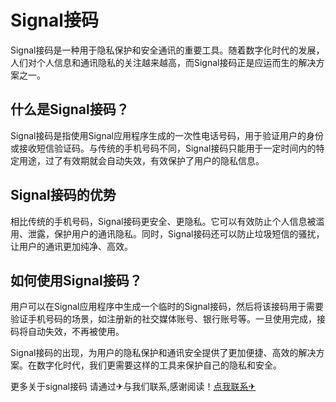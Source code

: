 # Signal接码

Signal接码是一种用于隐私保护和安全通讯的重要工具。随着数字化时代的发展，人们对个人信息和通讯隐私的关注越来越高，而Signal接码正是应运而生的解决方案之一。

## 什么是Signal接码？

Signal接码是指使用Signal应用程序生成的一次性电话号码，用于验证用户的身份或接收短信验证码。与传统的手机号码不同，Signal接码只能用于一定时间内的特定用途，过了有效期就会自动失效，有效保护了用户的隐私信息。

## Signal接码的优势

相比传统的手机号码，Signal接码更安全、更隐私。它可以有效防止个人信息被滥用、泄露，保护用户的通讯隐私。同时，Signal接码还可以防止垃圾短信的骚扰，让用户的通讯更加纯净、高效。

## 如何使用Signal接码？

用户可以在Signal应用程序中生成一个临时的Signal接码，然后将该接码用于需要验证手机号码的场景，如注册新的社交媒体账号、银行账号等。一旦使用完成，接码将自动失效，不再被使用。

Signal接码的出现，为用户的隐私保护和通讯安全提供了更加便捷、高效的解决方案。在数字化时代，我们更需要这样的工具来保护自己的隐私和安全。

更多关于signal接码 请通过✈与我们联系,感谢阅读！[点我联系✈](https://www.G208.com)